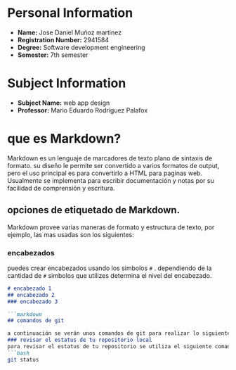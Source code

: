 
# Personal Information
- **Name:** Jose Daniel Muñoz martinez
- **Registration Number:** 2941584
- **Degree:** Software development engineering 
- **Semester:** 7th semester

# Subject Information
- **Subject Name:** web app design
- **Professor:** Mario Eduardo Rodríguez Palafox

# que es Markdown?
Markdown es un lenguaje de marcadores de texto plano de sintaxis de formato. su diseño le permite ser convertido a varios formatos de output, pero el uso principal es para convertirlo a HTML para paginas web. Usualmente se implementa para escribir documentación y notas por su facilidad de comprensión y escritura.

## opciones de etiquetado de Markdown.

Markdown provee varias maneras de formato y estructura de texto, por ejemplo, las mas usadas son los siguientes:

### encabezados
puedes crear encabezados usando los simbolos `#` . dependiendo de la cantidad de `#` simbolos que utilizes determina el nivel del encabezado.
```markdown
# encabezado 1
## encabezado 2
### encabezado 3

```markdown
## comandos de git

a continuación se verán unos comandos de git para realizar lo siguiente:
### revisar el estatus de tu repositorio local
para revisar el estatus de tu repositorio se utiliza el siguiente comando:
```bash
git status